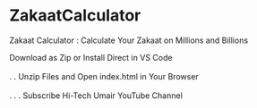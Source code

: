 # ZakaatCalculator
Zakaat Calculator : Calculate Your Zakaat on Millions and Billions 

Download as Zip or Install Direct in VS Code  <br><br>
.
.
Unzip Files and Open index.html in Your Browser <br><br>
.
.
.
Subscribe <a url="https://www.youtube.com/c/hitechumair"> Hi-Tech Umair YouTube Channel </a><br><br>

